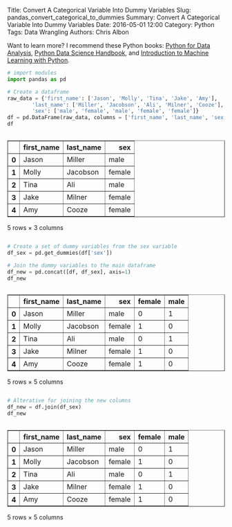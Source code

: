 Title: Convert A Categorical Variable Into Dummy Variables
Slug: pandas_convert_categorical_to_dummies
Summary: Convert A Categorical Variable Into Dummy Variables
Date: 2016-05-01 12:00
Category: Python
Tags: Data Wrangling
Authors: Chris Albon

Want to learn more? I recommend these Python books: [Python for Data Analysis](http://amzn.to/2ljV9wY), [Python Data Science Handbook](http://amzn.to/2m0mgMB), and [Introduction to Machine Learning with Python](http://amzn.to/2mjYiwK).


```python
# import modules
import pandas as pd
```


```python
# Create a dataframe
raw_data = {'first_name': ['Jason', 'Molly', 'Tina', 'Jake', 'Amy'],
        'last_name': ['Miller', 'Jacobson', 'Ali', 'Milner', 'Cooze'],
        'sex': ['male', 'female', 'male', 'female', 'female']}
df = pd.DataFrame(raw_data, columns = ['first_name', 'last_name', 'sex'])
df
```




<div style="max-height:1000px;max-width:1500px;overflow:auto;">
<table border="1" class="dataframe">
  <thead>
    <tr style="text-align: right;">
      <th></th>
      <th>first_name</th>
      <th>last_name</th>
      <th>sex</th>
    </tr>
  </thead>
  <tbody>
    <tr>
      <th>0</th>
      <td> Jason</td>
      <td>   Miller</td>
      <td>   male</td>
    </tr>
    <tr>
      <th>1</th>
      <td> Molly</td>
      <td> Jacobson</td>
      <td> female</td>
    </tr>
    <tr>
      <th>2</th>
      <td>  Tina</td>
      <td>      Ali</td>
      <td>   male</td>
    </tr>
    <tr>
      <th>3</th>
      <td>  Jake</td>
      <td>   Milner</td>
      <td> female</td>
    </tr>
    <tr>
      <th>4</th>
      <td>   Amy</td>
      <td>    Cooze</td>
      <td> female</td>
    </tr>
  </tbody>
</table>
<p>5 rows × 3 columns</p>
</div>




```python
# Create a set of dummy variables from the sex variable
df_sex = pd.get_dummies(df['sex'])
```


```python
# Join the dummy variables to the main dataframe
df_new = pd.concat([df, df_sex], axis=1)
df_new
```




<div style="max-height:1000px;max-width:1500px;overflow:auto;">
<table border="1" class="dataframe">
  <thead>
    <tr style="text-align: right;">
      <th></th>
      <th>first_name</th>
      <th>last_name</th>
      <th>sex</th>
      <th>female</th>
      <th>male</th>
    </tr>
  </thead>
  <tbody>
    <tr>
      <th>0</th>
      <td> Jason</td>
      <td>   Miller</td>
      <td>   male</td>
      <td> 0</td>
      <td> 1</td>
    </tr>
    <tr>
      <th>1</th>
      <td> Molly</td>
      <td> Jacobson</td>
      <td> female</td>
      <td> 1</td>
      <td> 0</td>
    </tr>
    <tr>
      <th>2</th>
      <td>  Tina</td>
      <td>      Ali</td>
      <td>   male</td>
      <td> 0</td>
      <td> 1</td>
    </tr>
    <tr>
      <th>3</th>
      <td>  Jake</td>
      <td>   Milner</td>
      <td> female</td>
      <td> 1</td>
      <td> 0</td>
    </tr>
    <tr>
      <th>4</th>
      <td>   Amy</td>
      <td>    Cooze</td>
      <td> female</td>
      <td> 1</td>
      <td> 0</td>
    </tr>
  </tbody>
</table>
<p>5 rows × 5 columns</p>
</div>




```python
# Alterative for joining the new columns
df_new = df.join(df_sex)
df_new
```




<div style="max-height:1000px;max-width:1500px;overflow:auto;">
<table border="1" class="dataframe">
  <thead>
    <tr style="text-align: right;">
      <th></th>
      <th>first_name</th>
      <th>last_name</th>
      <th>sex</th>
      <th>female</th>
      <th>male</th>
    </tr>
  </thead>
  <tbody>
    <tr>
      <th>0</th>
      <td> Jason</td>
      <td>   Miller</td>
      <td>   male</td>
      <td> 0</td>
      <td> 1</td>
    </tr>
    <tr>
      <th>1</th>
      <td> Molly</td>
      <td> Jacobson</td>
      <td> female</td>
      <td> 1</td>
      <td> 0</td>
    </tr>
    <tr>
      <th>2</th>
      <td>  Tina</td>
      <td>      Ali</td>
      <td>   male</td>
      <td> 0</td>
      <td> 1</td>
    </tr>
    <tr>
      <th>3</th>
      <td>  Jake</td>
      <td>   Milner</td>
      <td> female</td>
      <td> 1</td>
      <td> 0</td>
    </tr>
    <tr>
      <th>4</th>
      <td>   Amy</td>
      <td>    Cooze</td>
      <td> female</td>
      <td> 1</td>
      <td> 0</td>
    </tr>
  </tbody>
</table>
<p>5 rows × 5 columns</p>
</div>
